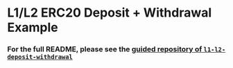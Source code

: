 # L1/L2 ERC20 Deposit + Withdrawal Example

### For the full README, please see the [guided repository of `l1-l2-deposit-withdrawal`](https://github.com/ethereum-optimism/l1-l2-deposit-withdrawal)